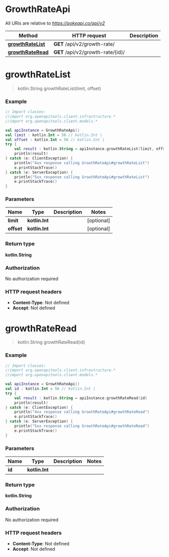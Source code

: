 # GrowthRateApi

All URIs are relative to *https://pokeapi.co/api/v2*

Method | HTTP request | Description
------------- | ------------- | -------------
[**growthRateList**](GrowthRateApi.md#growthRateList) | **GET** /api/v2/growth-rate/ | 
[**growthRateRead**](GrowthRateApi.md#growthRateRead) | **GET** /api/v2/growth-rate/{id}/ | 


<a name="growthRateList"></a>
# **growthRateList**
> kotlin.String growthRateList(limit, offset)



### Example
```kotlin
// Import classes:
//import org.openapitools.client.infrastructure.*
//import org.openapitools.client.models.*

val apiInstance = GrowthRateApi()
val limit : kotlin.Int = 56 // kotlin.Int | 
val offset : kotlin.Int = 56 // kotlin.Int | 
try {
    val result : kotlin.String = apiInstance.growthRateList(limit, offset)
    println(result)
} catch (e: ClientException) {
    println("4xx response calling GrowthRateApi#growthRateList")
    e.printStackTrace()
} catch (e: ServerException) {
    println("5xx response calling GrowthRateApi#growthRateList")
    e.printStackTrace()
}
```

### Parameters

Name | Type | Description  | Notes
------------- | ------------- | ------------- | -------------
 **limit** | **kotlin.Int**|  | [optional]
 **offset** | **kotlin.Int**|  | [optional]

### Return type

**kotlin.String**

### Authorization

No authorization required

### HTTP request headers

 - **Content-Type**: Not defined
 - **Accept**: Not defined

<a name="growthRateRead"></a>
# **growthRateRead**
> kotlin.String growthRateRead(id)



### Example
```kotlin
// Import classes:
//import org.openapitools.client.infrastructure.*
//import org.openapitools.client.models.*

val apiInstance = GrowthRateApi()
val id : kotlin.Int = 56 // kotlin.Int | 
try {
    val result : kotlin.String = apiInstance.growthRateRead(id)
    println(result)
} catch (e: ClientException) {
    println("4xx response calling GrowthRateApi#growthRateRead")
    e.printStackTrace()
} catch (e: ServerException) {
    println("5xx response calling GrowthRateApi#growthRateRead")
    e.printStackTrace()
}
```

### Parameters

Name | Type | Description  | Notes
------------- | ------------- | ------------- | -------------
 **id** | **kotlin.Int**|  |

### Return type

**kotlin.String**

### Authorization

No authorization required

### HTTP request headers

 - **Content-Type**: Not defined
 - **Accept**: Not defined


